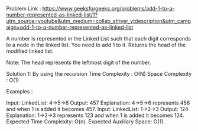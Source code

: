 Problem Link : https://www.geeksforgeeks.org/problems/add-1-to-a-number-represented-as-linked-list/1?utm_source=youtube&utm_medium=collab_striver_ytdescription&utm_campaign=add-1-to-a-number-represented-as-linked-list

A number is represented in the Linked List such that each digit corresponds to a node in the linked list. You need to add 1 to it. Returns the head of the modified linked list. 

Note: The head represents the leftmost digit of the number.

Solution 1: By using the recursion
Time Complexity : O(N)
Space Complexity : O(1)

Examples :

Input: LinkedList: 4->5->6
Output: 457
Explanation: 4->5->6 represents 456 and when 1 is added it becomes 457. 
Input: LinkedList: 1->2->3
Output: 124 
Explanation:  1->2->3 represents 123 and when 1 is added it becomes 124. 
Expected Time Complexity: O(n).
Expected Auxiliary Space: O(1).
